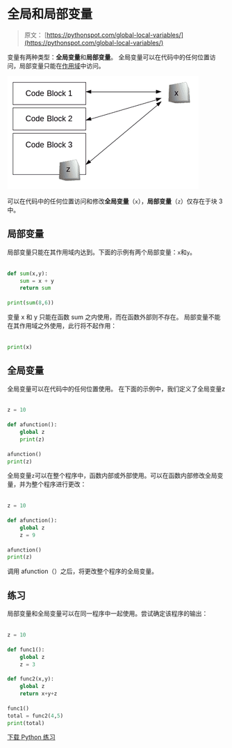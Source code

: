 # 全局和局部变量

> 原文： [https://pythonspot.com/global-local-variables/](https://pythonspot.com/global-local-variables/)

变量有两种类型：**全局变量**和**局部变量**。
全局变量可以在代码中的任何位置访问，局部变量只能在[作用域](https://pythonspot.com/scope/)中访问。

![global-local-variable](img/b096b6df86baa4af3f1d9b86a8b57af2.jpg)

可以在代码中的任何位置访问和修改**全局变量**（`x`），**局部变量**（`z`）仅存在于块 3 中。

## 局部变量

局部变量只能在其作用域内达到。下面的示例有两个局部变量：`x`和`y`。

```py

def sum(x,y):
    sum = x + y
    return sum

print(sum(8,6))

```

变量 x 和 y 只能在函数 sum 之内使用，而在函数外部则不存在。
局部变量不能在其作用域之外使用，此行将不起作用：

```py

print(x)

```

## 全局变量

全局变量可以在代码中的任何位置使用。
在下面的示例中，我们定义了全局变量z

```py

z = 10

def afunction():
    global z
    print(z)

afunction()
print(z)

```

全局变量`z`可以在整个程序中，函数内部或外部使用。可以在函数内部修改全局变量，并为整个程序进行更改：

```py

z = 10

def afunction():
    global z
    z = 9

afunction()
print(z)

```

调用 afunction（）之后，将更改整个程序的全局变量。

## 练习

局部变量和全局变量可以在同一程序中一起使用。尝试确定该程序的输出：

```py

z = 10

def func1():
    global z
    z = 3

def func2(x,y):
    global z
    return x+y+z

func1()
total = func2(4,5)
print(total)

```

[下载 Python 练习](https://pythonspot.com/download-python-exercises/)